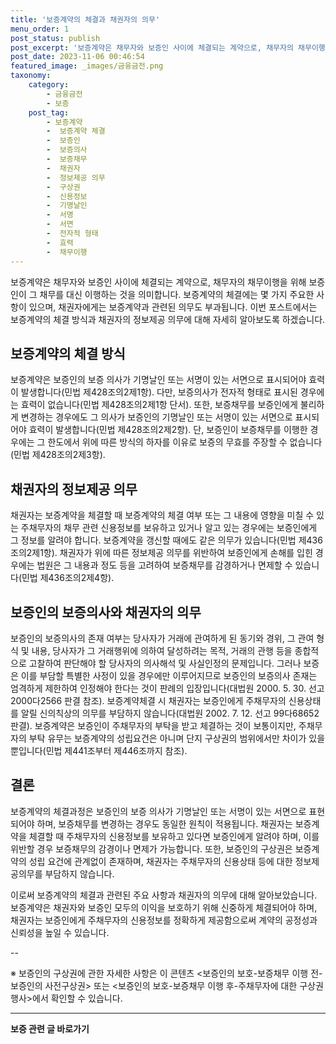 ```yaml
---
title: '보증계약의 체결과 채권자의 의무'
menu_order: 1
post_status: publish
post_excerpt: '보증계약은 채무자와 보증인 사이에 체결되는 계약으로, 채무자의 채무이행을 위해 보증인이 그 채무를 대신 이행하는 것을 의미합니다. 보증계약의 체결에는 몇 가지 주요한 사항이 있으며, 채권자에게는 보증계약과 관련된 의무도 부과됩니다. 이번 포스트에서는 보증계약의 체결 방식과 채권자의 정보제공 의무에 대해 자세히 알아보도록 하겠습니다.'
post_date: 2023-11-06 00:46:54
featured_image: _images/금융금전.png
taxonomy:
    category:
        - 금융금전
        - 보증
    post_tag:
        - 보증계약
        -  보증계약 체결
        -  보증인
        -  보증의사
        -  보증채무
        -  채권자
        -  정보제공 의무
        -  구상권
        -  신용정보
        -  기명날인
        -  서명
        -  서면
        -  전자적 형태
        -  효력
        -  채무이행
---
```



보증계약은 채무자와 보증인 사이에 체결되는 계약으로, 채무자의 채무이행을 위해 보증인이 그 채무를 대신 이행하는 것을 의미합니다. 보증계약의 체결에는 몇 가지 주요한 사항이 있으며, 채권자에게는 보증계약과 관련된 의무도 부과됩니다. 이번 포스트에서는 보증계약의 체결 방식과 채권자의 정보제공 의무에 대해 자세히 알아보도록 하겠습니다.

## 보증계약의 체결 방식

보증계약은 보증인의 보증 의사가 기명날인 또는 서명이 있는 서면으로 표시되어야 효력이 발생합니다(민법 제428조의2제1항). 다만, 보증의사가 전자적 형태로 표시된 경우에는 효력이 없습니다(민법 제428조의2제1항 단서). 또한, 보증채무를 보증인에게 불리하게 변경하는 경우에도 그 의사가 보증인의 기명날인 또는 서명이 있는 서면으로 표시되어야 효력이 발생합니다(민법 제428조의2제2항). 단, 보증인이 보증채무를 이행한 경우에는 그 한도에서 위에 따른 방식의 하자를 이유로 보증의 무효를 주장할 수 없습니다(민법 제428조의2제3항).

## 채권자의 정보제공 의무

채권자는 보증계약을 체결할 때 보증계약의 체결 여부 또는 그 내용에 영향을 미칠 수 있는 주채무자의 채무 관련 신용정보를 보유하고 있거나 알고 있는 경우에는 보증인에게 그 정보를 알려야 합니다. 보증계약을 갱신할 때에도 같은 의무가 있습니다(민법 제436조의2제1항). 채권자가 위에 따른 정보제공 의무를 위반하여 보증인에게 손해를 입힌 경우에는 법원은 그 내용과 정도 등을 고려하여 보증채무를 감경하거나 면제할 수 있습니다(민법 제436조의2제4항).

## 보증인의 보증의사와 채권자의 의무

보증인의 보증의사의 존재 여부는 당사자가 거래에 관여하게 된 동기와 경위, 그 관여 형식 및 내용, 당사자가 그 거래행위에 의하여 달성하려는 목적, 거래의 관행 등을 종합적으로 고찰하여 판단해야 할 당사자의 의사해석 및 사실인정의 문제입니다. 그러나 보증은 이를 부담할 특별한 사정이 있을 경우에만 이루어지므로 보증인의 보증의사 존재는 엄격하게 제한하여 인정해야 한다는 것이 판례의 입장입니다(대법원 2000. 5. 30. 선고 2000다2566 판결 참조). 보증계약체결 시 채권자는 보증인에게 주채무자의 신용상태를 알릴 신의칙상의 의무를 부담하지 않습니다(대법원 2002. 7. 12. 선고 99다68652 판결). 보증계약은 보증인이 주채무자의 부탁을 받고 체결하는 것이 보통이지만, 주채무자의 부탁 유무는 보증계약의 성립요건은 아니며 단지 구상권의 범위에서만 차이가 있을 뿐입니다(민법 제441조부터 제446조까지 참조).

## 결론

보증계약의 체결과정은 보증인의 보증 의사가 기명날인 또는 서명이 있는 서면으로 표현되어야 하며, 보증채무를 변경하는 경우도 동일한 원칙이 적용됩니다. 채권자는 보증계약을 체결할 때 주채무자의 신용정보를 보유하고 있다면 보증인에게 알려야 하며, 이를 위반할 경우 보증채무의 감경이나 면제가 가능합니다. 또한, 보증인의 구상권은 보증계약의 성립 요건에 관계없이 존재하며, 채권자는 주채무자의 신용상태 등에 대한 정보제공의무를 부담하지 않습니다.

이로써 보증계약의 체결과 관련된 주요 사항과 채권자의 의무에 대해 알아보았습니다. 보증계약은 채권자와 보증인 모두의 이익을 보호하기 위해 신중하게 체결되어야 하며, 채권자는 보증인에게 주채무자의 신용정보를 정확하게 제공함으로써 계약의 공정성과 신뢰성을 높일 수 있습니다.

-- 

※ 보증인의 구상권에 관한 자세한 사항은 이 콘텐츠 <보증인의 보호-보증채무 이행 전-보증인의 사전구상권> 또는 <보증인의 보호-보증채무 이행 후-주채무자에 대한 구상권 행사>에서 확인할 수 있습니다.
<!-- wp:separator -->
<hr class="wp-block-separator has-alpha-channel-opacity"/>
<!-- /wp:separator -->

<!-- wp:group {"backgroundColor":"base","layout":{"type":"constrained"}} -->
<div class="wp-block-group has-base-background-color has-background"><!-- wp:paragraph {"align":"center","fontSize":"medium"} -->
<p class="has-text-align-center has-large-font-size"><strong>보증 관련 글 바로가기</strong></p>
<!-- /wp:paragraph -->


<!-- wp:latest-posts
{"categories":[{"id":13571,"count":19,"description":"","link":"https://uknowlaw.com/category/%eb%b3%b4%ec%a6%9d/","name":"보증","slug":"보증","taxonomy":"category","parent":0,"meta":[],"_links":{"self":[{"href":"https://uknowlaw.com/wp-json/wp/v2/categories/13571"}],"collection":[{"href":"https://uknowlaw.com/wp-json/wp/v2/categories"}],"about":[{"href":"https://uknowlaw.com/wp-json/wp/v2/taxonomies/category"}],"wp:post_type":[{"href":"https://uknowlaw.com/wp-json/wp/v2/posts?categories=13571"}],"curies":[{"name":"wp","href":"https://api.w.org/{rel}","templated":true}]}}],"postsToShow":100,"excerptLength":28,"postLayout":"grid","columns":2,"featuredImageAlign":"left","featuredImageSizeSlug":"large","fontSize":"small"} /--></div>
<!-- /wp:group -->